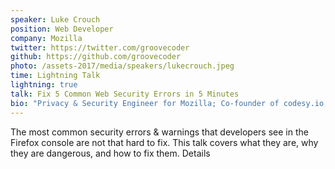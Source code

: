 ```yaml
---
speaker: Luke Crouch
position: Web Developer
company: Mozilla
twitter: https://twitter.com/groovecoder
github: https://github.com/groovecoder
photo: /assets-2017/media/speakers/lukecrouch.jpeg
time: Lightning Talk
lightning: true
talk: Fix 5 Common Web Security Errors in 5 Minutes
bio: "Privacy & Security Engineer for Mozilla; Co-founder of codesy.io; Organizer for Tulsa Web Devs, Code for Tulsa, and Techlahoma; husband, dad."
---
```


The most common security errors & warnings that developers see in the Firefox console are not that hard to fix. This talk covers what they are, why they are dangerous, and how to fix them.
Details
